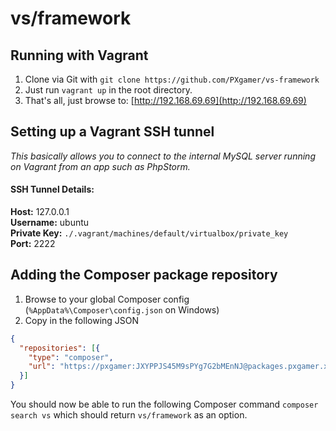 # vs/framework

## Running with Vagrant
1. Clone via Git with `git clone https://github.com/PXgamer/vs-framework`
2. Just run `vagrant up` in the root directory.
3. That's all, just browse to: [http://192.168.69.69](http://192.168.69.69)

## Setting up a Vagrant SSH tunnel
_This basically allows you to connect to the internal MySQL server running on Vagrant from an app such as PhpStorm._

#### SSH Tunnel Details:
**Host:** 127.0.0.1  
**Username:** ubuntu  
**Private Key:** `./.vagrant/machines/default/virtualbox/private_key`  
**Port:** 2222

## Adding the Composer package repository

1. Browse to your global Composer config (`%AppData%\Composer\config.json` on Windows)
2. Copy in the following JSON
```json
{
  "repositories": [{
    "type": "composer",
    "url": "https://pxgamer:JXYPPJS45M9sPYg7G2bMEnNJ@packages.pxgamer.xyz"
  }]
}
```
You should now be able to run the following Composer command `composer search vs` which should return `vs/framework` as an option.
